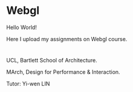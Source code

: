 # Webgl

Hello World!

Here I upload my assignments on Webgl course.


#
UCL, Bartlett School of Architecture.

MArch, Design for Performance & Interaction.


Tutor: Yi-wen LIN